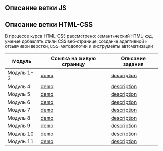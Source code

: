 ## Описание ветки JS

## Описание ветки HTML-CSS

В процессе курса HTML-CSS рассмотрено: семантический HTML-код, умение добавлять стили CSS веб-странице, создание адаптивной и отзывчивой верстки, CSS-методологии и инструменты автоматизации

| Модуль     | Ссылка на живую страницу                                                                   | Описание задания                                                                                                                               |
| ---------- | ------------------------------------------------------------------------------------------ | ---------------------------------------------------------------------------------------------------------------------------------------------- |
| Модуль 1-3 | [demo](https://manuilenkoart.github.io/goit-fe-course/html-css/module-03/index-main.html)  | [description](https://github.com/Manuilenkoart/goit-fe-course/tree/master/html-css/module-03#сверстать-страницу-на-основе-макета)              |
| Модуль 4   | [demo](https://manuilenkoart.github.io/goit-fe-course/html-css/module-04/index.html)       | [description](https://github.com/Manuilenkoart/goit-fe-course/tree/master/html-css/module-04#сверстать-страницу-на-основе-макета)              |
| Модуль 5   | [demo](https://manuilenkoart.github.io/goit-fe-course/html-css/module-05/index.html)       | [description](https://github.com/Manuilenkoart/goit-fe-course/tree/master/html-css/module-05#сверстать-страницу-на-основе-макета)              |
| Модуль 6   | [demo](https://manuilenkoart.github.io/goit-fe-course/html-css/module-06/index.html)       | [description](https://github.com/Manuilenkoart/goit-fe-course/tree/master/html-css/module-06#сверстать-страницу-на-основе-макета)              |
| Модуль 7   | [demo](https://manuilenkoart.github.io/goit-fe-course/html-css/module-07/index.html)       | [description](https://github.com/Manuilenkoart/goit-fe-course/tree/master/html-css/module-07#сверстать-страницу-на-основе-макета)              |
| Модуль 8   | [demo](https://manuilenkoart.github.io/goit-fe-course/html-css/module-08/index.html)       | [description](https://github.com/Manuilenkoart/goit-fe-course/tree/master/html-css/module-08#используя-медиаправила-выполнить-верстку-макетов) |
| Модуль 9   | [demo](https://manuilenkoart.github.io/goit-fe-course/html-css/module-09/index.html)       | [description](https://github.com/Manuilenkoart/goit-fe-course/tree/master/html-css/module-09#сделать-верстку-макетов)                          |
| Модуль 10  | [demo](https://manuilenkoart.github.io/goit-fe-course/html-css/module-10/build/index.html) | [description](https://github.com/Manuilenkoart/goit-fe-course/tree/master/html-css/module-10#сделать-верстку-макета)                           |
| Модуль 11  | [demo](https://manuilenkoart.github.io/goit-fe-course/html-css/module-11/build/index.html) | [description](https://github.com/Manuilenkoart/goit-fe-course/tree/master/html-css/module-11#сделать-верстку-макета)                           |
